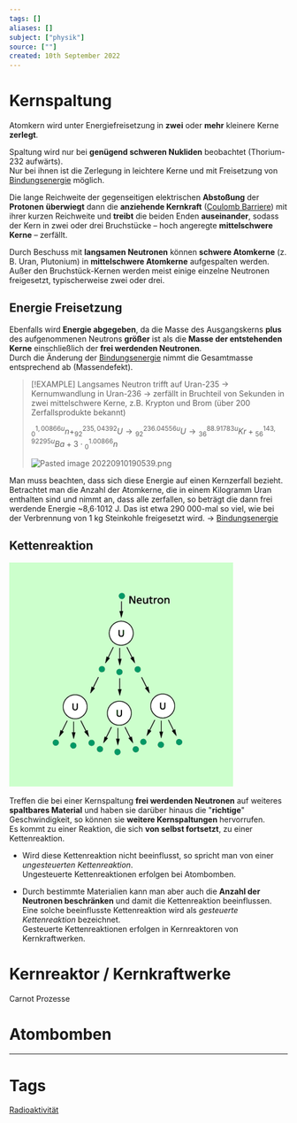 ```yaml
---
tags: []
aliases: []
subject: ["physik"]
source: [""]
created: 10th September 2022
---
```


# Kernspaltung

Atomkern wird unter Energiefreisetzung in **zwei** oder **mehr** kleinere Kerne **zerlegt**.

Spaltung wird nur bei **genügend schweren Nukliden** beobachtet (Thorium-232 aufwärts).  
Nur bei ihnen ist die Zerlegung in leichtere Kerne und mit Freisetzung von [Bindungsenergie](Bindungsenergie.md) möglich.

Die lange Reichweite der gegenseitigen elektrischen **Abstoßung** der **Protonen** **überwiegt** dann die **anziehende Kernkraft** ([Coulomb Barriere](https://de.wikipedia.org/wiki/Coulombwall)) mit ihrer kurzen Reichweite und **treibt** die beiden Enden **auseinander**, sodass der Kern in zwei oder drei Bruchstücke – hoch angeregte **mittelschwere Kerne** – zerfällt.

Durch Beschuss mit **langsamen Neutronen** können **schwere Atomkerne** (z. B. Uran, Plutonium) in **mittelschwere Atomkerne** aufgespalten werden.  
Außer den Bruchstück-Kernen werden meist einige einzelne Neutronen freigesetzt, typischerweise zwei oder drei.

## Energie Freisetzung

Ebenfalls wird **Energie abgegeben**, da die Masse des Ausgangskerns **plus** des aufgenommenen Neutrons **größer** ist als die **Masse der entstehenden Kerne** einschließlich der **frei werdenden Neutronen**.  
Durch die Änderung der [Bindungsenergie](Bindungsenergie.md) nimmt die Gesamtmasse entsprechend ab (Massendefekt).

> [!EXAMPLE] Langsames Neutron trifft auf Uran-235 $\rightarrow$ Kernumwandlung in Uran-236 $\rightarrow$ zerfällt in Bruchteil von Sekunden in zwei mittelschwere Kerne, z.B. Krypton und Brom (über 200 Zerfallsprodukte bekannt)
>
> ${}^{1,00866u}_{0}n+^{235,04392}_{92}U\longrightarrow {}^{236.04556u}_{92}U\longrightarrow {}^{88.91783u}_{36}Kr + {}^{143,92295u}_{56}Ba + 3\cdot {}^{1.00866}_{0}n$
>
> ![Pasted image 20220910190539.png](Pasted%20image%2020220910190539.png)

Man muss beachten, dass sich diese Energie auf einen Kernzerfall bezieht. Betrachtet man die Anzahl der Atomkerne, die in einem Kilogramm Uran enthalten sind und nimmt an, dass alle zerfallen, so beträgt die dann frei werdende Energie ~8,6⋅1012 J. Das ist etwa 290 000-mal so viel, wie bei der Verbrennung von 1 kg Steinkohle freigesetzt wird. $\rightarrow$ [Bindungsenergie](Bindungsenergie.md)

## Kettenreaktion

![Kernspaltung](../chemie/assets/Kernspaltung.png)

Treffen die bei einer Kernspaltung **frei werdenden Neutronen** auf weiteres **spaltbares Material** und haben sie darüber hinaus die "**richtige**" Geschwindigkeit, so können sie **weitere Kernspaltungen** hervorrufen.  
Es kommt zu einer Reaktion, die sich **von selbst fortsetzt**, zu einer Kettenreaktion.

- Wird diese Kettenreaktion nicht beeinflusst, so spricht man von einer _ungesteuerten Kettenreaktion_.  
Ungesteuerte Kettenreaktionen erfolgen bei Atombomben.

- Durch bestimmte Materialien kann man aber auch die **Anzahl der Neutronen beschränken** und damit die Kettenreaktion beeinflussen.  
Eine solche beeinflusste Kettenreaktion wird als _gesteuerte Kettenreaktion_ bezeichnet.  
Gesteuerte Kettenreaktionen erfolgen in Kernreaktoren von Kernkraftwerken.

# Kernreaktor / Kernkraftwerke

Carnot Prozesse

# Atombomben

---

# Tags

[Radioaktivität](../chemie/Radioaktivität.md)